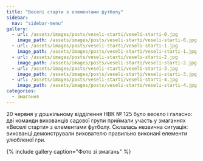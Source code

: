 ```yaml
---
title: "Веселі старти з елементами футболу"
sidebar:
  nav: "sidebar-menu"
gallery:
  - url: /assets/images/posts/veseli-starti/veseli-starti-0.jpg
    image_path: /assets/images/posts/veseli-starti/veseli-starti-0.jpg
  - url: /assets/images/posts/veseli-starti/veseli-starti-1.jpg
    image_path: /assets/images/posts/veseli-starti/veseli-starti-1.jpg
  - url: /assets/images/posts/veseli-starti/veseli-starti-2.jpg
    image_path: /assets/images/posts/veseli-starti/veseli-starti-2.jpg
  - url: /assets/images/posts/veseli-starti/veseli-starti-3.jpg
    image_path: /assets/images/posts/veseli-starti/veseli-starti-3.jpg
  - url: /assets/images/posts/veseli-starti/veseli-starti-4.jpg
    image_path: /assets/images/posts/veseli-starti/veseli-starti-4.jpg
categories:
  - Змагання
---
```


20 червня у дошкільному відділення НВК № 125 було весело і  галасно:  дві команди вихованців садової групи приймали участь у змаганнях «Веселі старти» з елементами футболу. Склалась незвична ситуація: вихованці демонстрували вихователю правильно виконані елементи улюбленої гри.

{% include gallery caption="Фото зі змагань" %}
